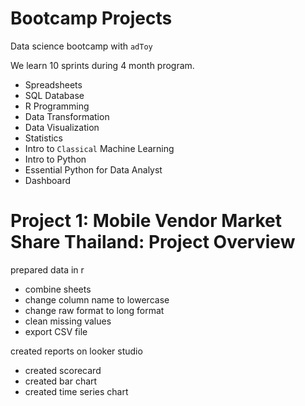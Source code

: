 # Bootcamp Projects

Data science bootcamp with `adToy`

We learn 10 sprints during 4 month program.

- Spreadsheets
- SQL Database
- R Programming
- Data Transformation
- Data Visualization
- Statistics
- Intro to `Classical` Machine Learning
- Intro to Python
- Essential Python for Data Analyst
- Dashboard


# Project 1: Mobile Vendor Market Share Thailand: Project Overview

prepared data in r 
- combine sheets
- change column name to lowercase
- change raw format to long format
- clean missing values
- export CSV file

created reports on looker studio
- created scorecard
- created bar chart
- created time series chart

